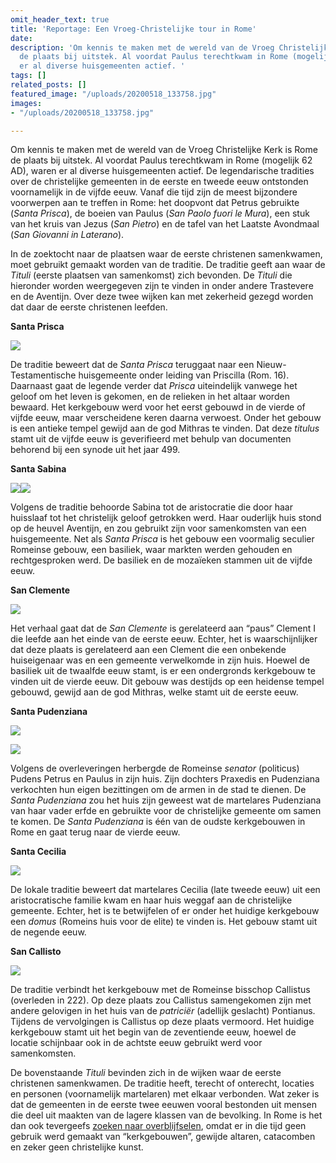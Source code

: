 ```yaml
---
omit_header_text: true
title: 'Reportage: Een Vroeg-Christelijke tour in Rome'
date: 
description: 'Om kennis te maken met de wereld van de Vroeg Christelijke Kerk is Rome
  de plaats bij uitstek. Al voordat Paulus terechtkwam in Rome (mogelijk 62 AD), waren
  er al diverse huisgemeenten actief. '
tags: []
related_posts: []
featured_image: "/uploads/20200518_133758.jpg"
images:
- "/uploads/20200518_133758.jpg"

---
```

Om kennis te maken met de wereld van de Vroeg Christelijke Kerk is Rome de plaats bij uitstek. Al voordat Paulus terechtkwam in Rome (mogelijk 62 AD), waren er al diverse huisgemeenten actief. De legendarische tradities over de christelijke gemeenten in de eerste en tweede eeuw ontstonden voornamelijk in de vijfde eeuw. Vanaf die tijd zijn de meest bijzondere voorwerpen aan te treffen in Rome: het doopvont dat Petrus gebruikte (_Santa Prisca_), de boeien van Paulus (_San Paolo fuori le Mura_), een stuk van het kruis van Jezus (_San Pietro_) en de tafel van het Laatste Avondmaal (_San Giovanni in Laterano_).

In de zoektocht naar de plaatsen waar de eerste christenen samenkwamen, moet gebruikt gemaakt worden van de traditie. De traditie geeft aan waar de _Tituli_ (eerste plaatsen van samenkomst) zich bevonden. De _Tituli_ die hieronder worden weergegeven zijn te vinden in onder andere Trastevere en de Aventijn. Over deze twee wijken kan met zekerheid gezegd worden dat daar de eerste christenen leefden.

**Santa Prisca**

![](/uploads/prisca.JPG)

De traditie beweert dat de _Santa Prisca_ teruggaat naar een Nieuw-Testamentische huisgemeente onder leiding van Priscilla (Rom. 16). Daarnaast gaat de legende verder dat _Prisca_ uiteindelijk vanwege het geloof om het leven is gekomen, en de relieken in het altaar worden bewaard. Het kerkgebouw werd voor het eerst gebouwd in de vierde of vijfde eeuw, maar verscheidene keren daarna verwoest. Onder het gebouw is een antieke tempel gewijd aan de god Mithras te vinden. Dat deze _titulus_ stamt uit de vijfde eeuw is geverifieerd met behulp van documenten behorend bij een synode uit het jaar 499.

**Santa Sabina**

![](/uploads/sabina-exterior.JPG)![](/uploads/sabina-interior.jpg)

Volgens de traditie behoorde Sabina tot de aristocratie die door haar huisslaaf tot het christelijk geloof getrokken werd. Haar ouderlijk huis stond op de heuvel Aventijn, en zou gebruikt zijn voor samenkomsten van een huisgemeente. Net als _Santa Prisca_ is het gebouw een voormalig seculier Romeinse gebouw, een basiliek, waar markten werden gehouden en rechtgesproken werd. De basiliek en de mozaïeken stammen uit de vijfde eeuw.

**San Clemente**

![](/uploads/s-clemente.JPG)

Het verhaal gaat dat de _San Clemente_ is gerelateerd aan “paus” Clement I die leefde aan het einde van de eerste eeuw. Echter, het is waarschijnlijker dat deze plaats is gerelateerd aan een Clement die een onbekende huiseigenaar was en een gemeente verwelkomde in zijn huis. Hoewel de basiliek uit de twaalfde eeuw stamt, is er een ondergronds kerkgebouw te vinden uit de vierde eeuw. Dit gebouw was destijds op een heidense tempel gebouwd, gewijd aan de god Mithras, welke stamt uit de eerste eeuw.

**Santa Pudenziana**

![](/uploads/dsc_0327.JPG)

![](/uploads/dsc_0329.JPG)

Volgens de overleveringen herbergde de Romeinse _senator_ (politicus) Pudens Petrus en Paulus in zijn huis. Zijn dochters Praxedis en Pudenziana verkochten hun eigen bezittingen om de armen in de stad te dienen. De _Santa Pudenziana_ zou het huis zijn geweest wat de martelares Pudenziana van haar vader erfde en gebruikte voor de christelijke gemeente om samen te komen. De _Santa Pudenziana_ is één van de oudste kerkgebouwen in Rome en gaat terug naar de vierde eeuw.

**Santa Cecilia**

![](/uploads/cecilia.JPG)

De lokale traditie beweert dat martelares Cecilia (late tweede eeuw) uit een aristocratische familie kwam en haar huis weggaf aan de christelijke gemeente. Echter, het is te betwijfelen of er onder het huidige kerkgebouw een _domus_ (Romeins huis voor de elite) te vinden is. Het gebouw stamt uit de negende eeuw.

**San Callisto**

![](/uploads/s-callisto.jpg)

De traditie verbindt het kerkgebouw met de Romeinse bisschop Callistus (overleden in 222). Op deze plaats zou Callistus samengekomen zijn met andere gelovigen in het huis van de _patriciër_ (adellijk geslacht) Pontianus. Tijdens de vervolgingen is Callistus op deze plaats vermoord. Het huidige kerkgebouw stamt uit het begin van de zeventiende eeuw, hoewel de locatie schijnbaar ook in de achtste eeuw gebruikt werd voor samenkomsten.

De bovenstaande _Tituli_ bevinden zich in de wijken waar de eerste christenen samenkwamen. De traditie heeft, terecht of onterecht, locaties en personen (voornamelijk martelaren) met elkaar verbonden. Wat zeker is dat de gemeenten in de eerste twee eeuwen vooral bestonden uit mensen die deel uit maakten van de lagere klassen van de bevolking. In Rome is het dan ook tevergeefs [zoeken naar overblijfselen](), omdat er in die tijd geen gebruik werd gemaakt van “kerkgebouwen”, gewijde altaren, catacomben en zeker geen christelijke kunst. 